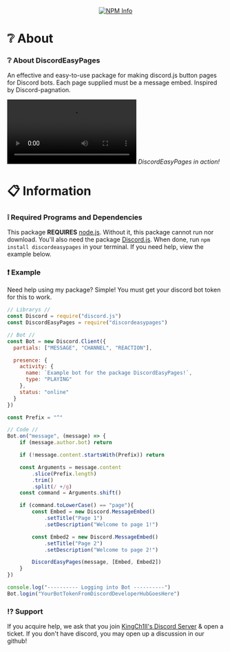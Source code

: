 <div align="center">
    <a href="https://nodei.co/npm/discordeasypages/"><img src="https://nodei.co/npm/discordeasypages.png?downloads=true&stars=true" alt="NPM Info"></a>
</div>

# ❔ About
### ❔ About DiscordEasyPages
An effective and easy-to-use package for making discord.js button pages for Discord bots. Each page supplied must be a message embed. Inspired by Discord-pagnation.

![Demo](https://ch1ll.needs.rest/Discord_Xsmb0fGdhN.mp4)
*DiscordEasyPages in action!*

# 📋 Information
### ❕ Required Programs and Dependencies
This package **REQUIRES** [node.js](https://nodejs.org/). Without it, this package cannot run nor download. You'll also need the package [Discord.js](https://discord.js.org/). When done, run `npm install discordeasypages` in your terminal. If you need help, view the example below.

### ❗ Example
Need help using my package? Simple! You must get your discord bot token for this to work.

```js
// Librarys //
const Discord = require("discord.js")
const DiscordEasyPages = require("discordeasypages")

// Bot //
const Bot = new Discord.Client({
  partials: ["MESSAGE", "CHANNEL", "REACTION"],

  presence: {
    activity: {
      name: `Example bot for the package DiscordEasyPages!`,
      type: "PLAYING"
    },
    status: "online"
  }
})

const Prefix = "^"

// Code //
Bot.on("message", (message) => {
    if (message.author.bot) return

    if (!message.content.startsWith(Prefix)) return

    const Arguments = message.content
        .slice(Prefix.length)
        .trim()
        .split(/ +/g)
    const command = Arguments.shift()

    if (command.toLowerCase() == "page"){
        const Embed = new Discord.MessageEmbed()
            .setTitle("Page 1")
            .setDescription("Welcome to page 1!")

        const Embed2 = new Discord.MessageEmbed()
            .setTitle("Page 2")
            .setDescription("Welcome to page 2!")

        DiscordEasyPages(message, [Embed, Embed2])
    }
})

console.log("---------- Logging into Bot ----------") 
Bot.login("YourBotTokenFromDiscordDeveloperHubGoesHere")
```


### ⁉ Support
If you acquire help, we ask that you join [KingCh1ll's Discord Server](https://discord.gg/MKKeRU2y4x) & open a ticket. If you don't have discord, you may open up a discussion in our github!
